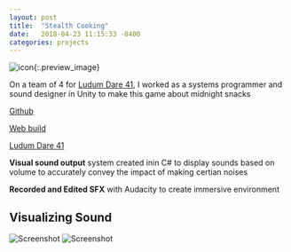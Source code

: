 ```yaml
---
layout: post
title:  "Stealth Cooking"
date:   2018-04-23 11:15:33 -0400
categories: projects
---
```


![icon]({{site.url}}/media/Jam/Doge.png){:.preview_image}

On a team of 4 for [Ludum Dare 41](https://ldjam.com/events/ludum-dare/41/stealth-cooking), I worked as a systems programmer and sound designer in Unity to make this game about midnight snacks

<!--more-->

[Github](https://github.com/Dayn9/StealthCooking)

[Web build](https://dayn9.itch.io/stealth-cooking)

[Ludum Dare 41](https://ldjam.com/events/ludum-dare/41/stealth-cooking)

**Visual sound output** system created inin C# to display sounds based on volume to accurately convey the impact of making certian noises

**Recorded and Edited SFX** with Audacity to create immersive environment

## Visualizing Sound

![Screenshot]({{site.url}}/media/Jam/stealthCookingSound.png)
![Screenshot]({{site.url}}/media/Jam/stealthCookingScreenshot.png)



